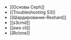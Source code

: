 - [[Основы Ceph]]
- [[Troubleshooting S3]]
- [[Шардирование-Reshard]]
- [[s3cmd]]
- [[aws cli]]
- [[Rclone]]